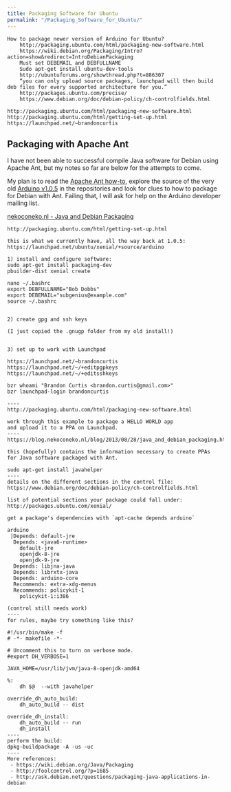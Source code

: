 ```yaml
---
title: Packaging Software for Ubuntu
permalink: "/Packaging_Software_for_Ubuntu/"
---
```


    How to package newer version of Arduino for Ubuntu?
        http://packaging.ubuntu.com/html/packaging-new-software.html
        https://wiki.debian.org/Packaging/Intro?action=show&redirect=IntroDebianPackaging
        Must set DEBEMAIL and DEBFULLNAME
        Sudo apt-get install ubuntu-dev-tools
        http://ubuntuforums.org/showthread.php?t=886307
        “you can only upload source packages, launchpad will then build deb files for every supported architecture for you.”
        http://packages.ubuntu.com/precise/
        https://www.debian.org/doc/debian-policy/ch-controlfields.html

    http://packaging.ubuntu.com/html/packaging-new-software.html
    http://packaging.ubuntu.com/html/getting-set-up.html
    https://launchpad.net/~brandoncurtis

Packaging with Apache Ant
-------------------------

I have not been able to successful compile Java software for Debian using Apache Ant, but my notes so far are below for the attempts to come.

My plan is to read the [Apache Ant how-to](https://ant.apache.org/manual/tutorial-HelloWorldWithAnt.html), explore the source of the very old [Arduino v1.0.5](https://launchpad.net/ubuntu/xenial/+source/arduino) in the repositories and look for clues to how to package for Debian with Ant. Failing that, I will ask for help on the Arduino developer mailing list.

[nekoconeko.nl - Java and Debian Packaging](https://blog.nekoconeko.nl/blog/2013/08/28/java_and_debian_packaging.html)

    http://packaging.ubuntu.com/html/getting-set-up.html

    this is what we currently have, all the way back at 1.0.5:
    https://launchpad.net/ubuntu/xenial/+source/arduino

    1) install and configure software:
    sudo apt-get install packaging-dev
    pbuilder-dist xenial create

    nano ~/.bashrc
    export DEBFULLNAME="Bob Dobbs"
    export DEBEMAIL="subgenius@example.com"
    source ~/.bashrc


    2) create gpg and ssh keys

    (I just copied the .gnugp folder from my old install!)


    3) set up to work with Launchpad

    https://launchpad.net/~brandoncurtis
    https://launchpad.net/~/+editpgpkeys
    https://launchpad.net/~/+editsshkeys

    bzr whoami "Brandon Curtis <brandon.curtis@gmail.com>"
    bzr launchpad-login brandoncurtis

    ----
    http://packaging.ubuntu.com/html/packaging-new-software.html

    work through this example to package a HELLO WORLD app
    and upload it to a PPA on Launchpad.
    ----
    https://blog.nekoconeko.nl/blog/2013/08/28/java_and_debian_packaging.html

    this (hopefully) contains the information necessary to create PPAs
    for Java software packaged with Ant.

    sudo apt-get install javahelper
    ----
    details on the different sections in the control file:
    https://www.debian.org/doc/debian-policy/ch-controlfields.html

    list of potential sections your package could fall under:
    http://packages.ubuntu.com/xenial/

    get a package's dependencies with `apt-cache depends arduino`

    arduino
     |Depends: default-jre
      Depends: <java6-runtime>
        default-jre
        openjdk-8-jre
        openjdk-9-jre
      Depends: libjna-java
      Depends: librxtx-java
      Depends: arduino-core
      Recommends: extra-xdg-menus
      Recommends: policykit-1
        policykit-1:i386

    (control still needs work)
    ----
    for rules, maybe try something like this?

    #!/usr/bin/make -f
    # -*- makefile -*-

    # Uncomment this to turn on verbose mode.
    #export DH_VERBOSE=1

    JAVA_HOME=/usr/lib/jvm/java-8-openjdk-amd64

    %:
        dh $@  --with javahelper

    override_dh_auto_build:
        dh_auto_build -- dist

    override_dh_install:
        dh_auto_build -- run
        dh_install
    ----
    perform the build:
    dpkg-buildpackage -A -us -uc
    ----
    More references:
     - https://wiki.debian.org/Java/Packaging
     - http://foolcontrol.org/?p=1685
     - http://ask.debian.net/questions/packaging-java-applications-in-debian
